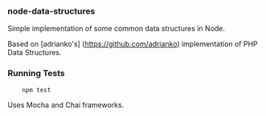 ### node-data-structures

Simple implementation of some common data structures in Node.

Based on [adrianko's] (https://github.com/adrianko) implementation of PHP Data Structures.

### Running Tests

```javascript
    npm test
```

Uses Mocha and Chai frameworks.
